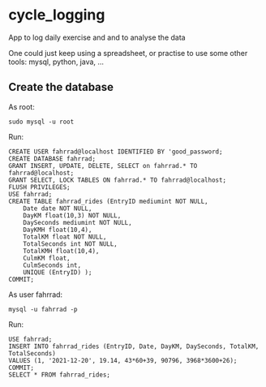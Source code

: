 # cycle_logging
App to log daily exercise and and to analyse the data

One could just keep using a spreadsheet, or practise to use some other tools: mysql, python, java, ...

## Create the database
As root:
```
sudo mysql -u root
```
Run: 
```
CREATE USER fahrrad@localhost IDENTIFIED BY 'good_password;
CREATE DATABASE fahrrad;
GRANT INSERT, UPDATE, DELETE, SELECT on fahrrad.* TO fahrrad@localhost;
GRANT SELECT, LOCK TABLES ON fahrrad.* TO fahrrad@localhost;
FLUSH PRIVILEGES;
USE fahrrad;
CREATE TABLE fahrrad_rides (EntryID mediumint NOT NULL,
    Date date NOT NULL,
    DayKM float(10,3) NOT NULL,
    DaySeconds mediumint NOT NULL,
    DayKMH float(10,4),
    TotalKM float NOT NULL,
    TotalSeconds int NOT NULL,
    TotalKMH float(10,4),
    CulmKM float,
    CulmSeconds int,
    UNIQUE (EntryID) );
COMMIT;
```

As user fahrrad:
```
mysql -u fahrrad -p
```
Run: 
```
USE fahrrad;
INSERT INTO fahrrad_rides (EntryID, Date, DayKM, DaySeconds, TotalKM, TotalSeconds)
VALUES (1, '2021-12-20', 19.14, 43*60+39, 90796, 3968*3600+26);
COMMIT;
SELECT * FROM fahrrad_rides;
```


